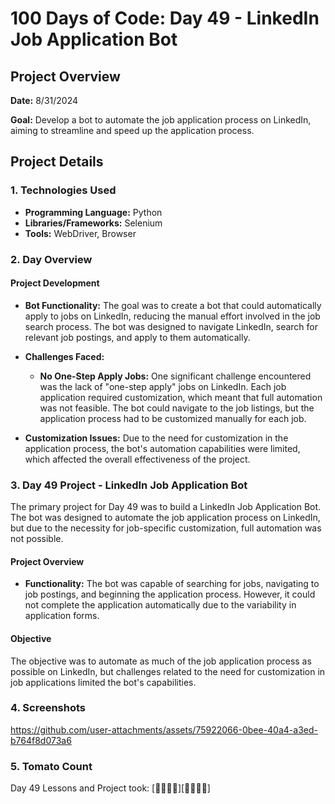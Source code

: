 # 100 Days of Code: Day 49 - LinkedIn Job Application Bot

## Project Overview
**Date:** 8/31/2024

**Goal:** 
Develop a bot to automate the job application process on LinkedIn, aiming to streamline and speed up the application process.

## Project Details
### 1. Technologies Used
- **Programming Language:** Python
- **Libraries/Frameworks:** Selenium
- **Tools:** WebDriver, Browser

### 2. Day Overview 
#### Project Development
- **Bot Functionality:** The goal was to create a bot that could automatically apply to jobs on LinkedIn, reducing the manual effort involved in the job search process. The bot was designed to navigate LinkedIn, search for relevant job postings, and apply to them automatically.

- **Challenges Faced:**
  - **No One-Step Apply Jobs:** One significant challenge encountered was the lack of "one-step apply" jobs on LinkedIn. Each job application required customization, which meant that full automation was not feasible. The bot could navigate to the job listings, but the application process had to be customized manually for each job.

- **Customization Issues:** Due to the need for customization in the application process, the bot's automation capabilities were limited, which affected the overall effectiveness of the project.

### 3. Day 49 Project - LinkedIn Job Application Bot

The primary project for Day 49 was to build a LinkedIn Job Application Bot. The bot was designed to automate the job application process on LinkedIn, but due to the necessity for job-specific customization, full automation was not possible.

#### Project Overview
- **Functionality:** The bot was capable of searching for jobs, navigating to job postings, and beginning the application process. However, it could not complete the application automatically due to the variability in application forms.

#### Objective
The objective was to automate as much of the job application process as possible on LinkedIn, but challenges related to the need for customization in job applications limited the bot's capabilities.

### 4. Screenshots



https://github.com/user-attachments/assets/75922066-0bee-40a4-a3ed-b764f8d073a6



### 5. Tomato Count

Day 49 Lessons and Project took: [🍅🍅🍅🍅][🍅🍅🍅🍅]
